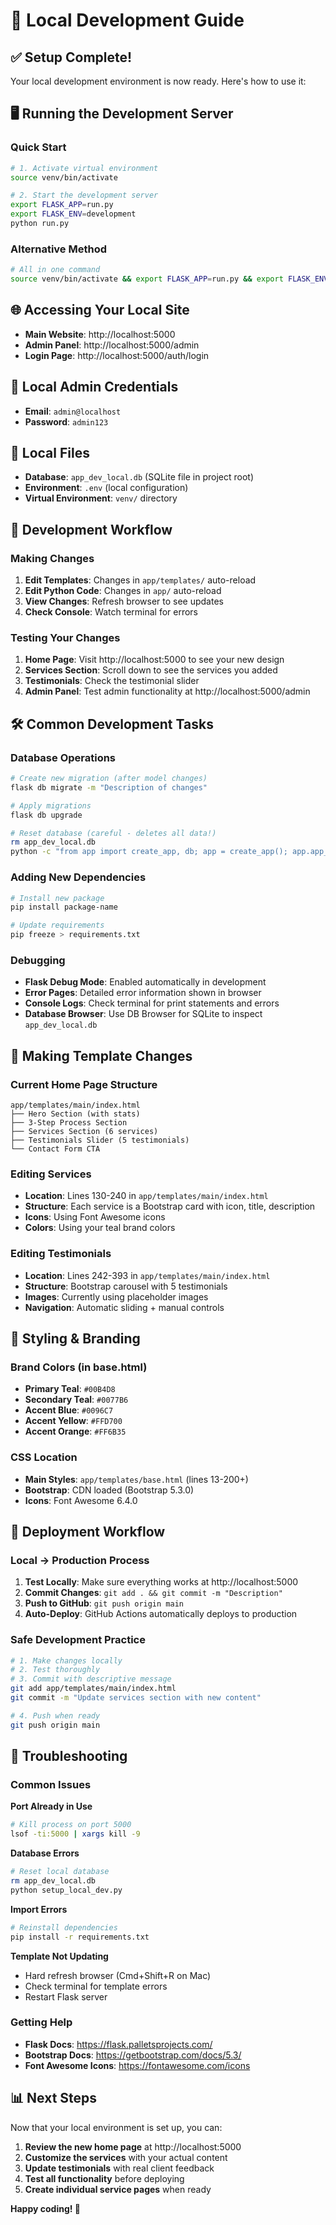 # 🚀 Local Development Guide

## ✅ **Setup Complete!**

Your local development environment is now ready. Here's how to use it:

## 🖥️ **Running the Development Server**

### **Quick Start**
```bash
# 1. Activate virtual environment
source venv/bin/activate

# 2. Start the development server
export FLASK_APP=run.py
export FLASK_ENV=development
python run.py
```

### **Alternative Method**
```bash
# All in one command
source venv/bin/activate && export FLASK_APP=run.py && export FLASK_ENV=development && python run.py
```

## 🌐 **Accessing Your Local Site**

- **Main Website**: http://localhost:5000
- **Admin Panel**: http://localhost:5000/admin
- **Login Page**: http://localhost:5000/auth/login

## 👤 **Local Admin Credentials**

- **Email**: `admin@localhost`
- **Password**: `admin123`

## 📁 **Local Files**

- **Database**: `app_dev_local.db` (SQLite file in project root)
- **Environment**: `.env` (local configuration)
- **Virtual Environment**: `venv/` directory

## 🔄 **Development Workflow**

### **Making Changes**
1. **Edit Templates**: Changes in `app/templates/` auto-reload
2. **Edit Python Code**: Changes in `app/` auto-reload
3. **View Changes**: Refresh browser to see updates
4. **Check Console**: Watch terminal for errors

### **Testing Your Changes**
1. **Home Page**: Visit http://localhost:5000 to see your new design
2. **Services Section**: Scroll down to see the services you added
3. **Testimonials**: Check the testimonial slider
4. **Admin Panel**: Test admin functionality at http://localhost:5000/admin

## 🛠️ **Common Development Tasks**

### **Database Operations**
```bash
# Create new migration (after model changes)
flask db migrate -m "Description of changes"

# Apply migrations
flask db upgrade

# Reset database (careful - deletes all data!)
rm app_dev_local.db
python -c "from app import create_app, db; app = create_app(); app.app_context().push(); db.create_all()"
```

### **Adding New Dependencies**
```bash
# Install new package
pip install package-name

# Update requirements
pip freeze > requirements.txt
```

### **Debugging**
- **Flask Debug Mode**: Enabled automatically in development
- **Error Pages**: Detailed error information shown in browser
- **Console Logs**: Check terminal for print statements and errors
- **Database Browser**: Use DB Browser for SQLite to inspect `app_dev_local.db`

## 📝 **Making Template Changes**

### **Current Home Page Structure**
```
app/templates/main/index.html
├── Hero Section (with stats)
├── 3-Step Process Section
├── Services Section (6 services)
├── Testimonials Slider (5 testimonials)
└── Contact Form CTA
```

### **Editing Services**
- **Location**: Lines 130-240 in `app/templates/main/index.html`
- **Structure**: Each service is a Bootstrap card with icon, title, description
- **Icons**: Using Font Awesome icons
- **Colors**: Using your teal brand colors

### **Editing Testimonials**
- **Location**: Lines 242-393 in `app/templates/main/index.html`
- **Structure**: Bootstrap carousel with 5 testimonials
- **Images**: Currently using placeholder images
- **Navigation**: Automatic sliding + manual controls

## 🎨 **Styling & Branding**

### **Brand Colors (in base.html)**
- **Primary Teal**: `#00B4D8`
- **Secondary Teal**: `#0077B6`
- **Accent Blue**: `#0096C7`
- **Accent Yellow**: `#FFD700`
- **Accent Orange**: `#FF6B35`

### **CSS Location**
- **Main Styles**: `app/templates/base.html` (lines 13-200+)
- **Bootstrap**: CDN loaded (Bootstrap 5.3.0)
- **Icons**: Font Awesome 6.4.0

## 🚀 **Deployment Workflow**

### **Local → Production Process**
1. **Test Locally**: Make sure everything works at http://localhost:5000
2. **Commit Changes**: `git add . && git commit -m "Description"`
3. **Push to GitHub**: `git push origin main`
4. **Auto-Deploy**: GitHub Actions automatically deploys to production

### **Safe Development Practice**
```bash
# 1. Make changes locally
# 2. Test thoroughly
# 3. Commit with descriptive message
git add app/templates/main/index.html
git commit -m "Update services section with new content"

# 4. Push when ready
git push origin main
```

## 🔧 **Troubleshooting**

### **Common Issues**

**Port Already in Use**
```bash
# Kill process on port 5000
lsof -ti:5000 | xargs kill -9
```

**Database Errors**
```bash
# Reset local database
rm app_dev_local.db
python setup_local_dev.py
```

**Import Errors**
```bash
# Reinstall dependencies
pip install -r requirements.txt
```

**Template Not Updating**
- Hard refresh browser (Cmd+Shift+R on Mac)
- Check terminal for template errors
- Restart Flask server

### **Getting Help**
- **Flask Docs**: https://flask.palletsprojects.com/
- **Bootstrap Docs**: https://getbootstrap.com/docs/5.3/
- **Font Awesome Icons**: https://fontawesome.com/icons

## 📊 **Next Steps**

Now that your local environment is set up, you can:

1. **Review the new home page** at http://localhost:5000
2. **Customize the services** with your actual content
3. **Update testimonials** with real client feedback
4. **Test all functionality** before deploying
5. **Create individual service pages** when ready

**Happy coding! 🎉**
